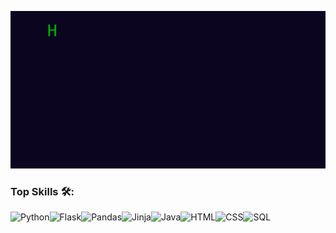<p align="center">
  <img src="https://github.com/aryanahamed/aryanahamed/raw/main/messagif.gif" alt="Hi, I am Aryan. I'm a Programmer. Undergrad in Applied Computer Science and AI at Sapienza University of Rome.">
</p>

### Top Skills 🛠️:
![Python](https://img.shields.io/badge/python-3670A0?style=for-the-badge&logo=python&logoColor=ffdd54)![Flask](https://img.shields.io/badge/Flask-000000?style=for-the-badge&logo=Flask&logoColor=white)![Pandas](https://img.shields.io/badge/-Pandas-150458?style=for-the-badge&logo=pandas)![Jinja](https://img.shields.io/static/v1?style=for-the-badge&message=Jinja&color=B41717&logo=Jinja&logoColor=FFFFFF&label=)![Java](https://img.shields.io/badge/Java-ED8B00?style=for-the-badge&logo=openjdk&logoColor=white)![HTML](https://shields.io/badge/HTML-f06529?style=for-the-badge&logo=html5&logoColor=white&labelColor=f06529)![CSS](https://img.shields.io/badge/CSS-239120?&style=for-the-badge&logo=css3&logoColor=white)![SQL](https://img.shields.io/badge/-SQL-000?&style=for-the-badge&logo=MySQL&logoColor=4479A1)
